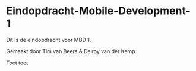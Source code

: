 # Eindopdracht-Mobile-Development-1
Dit is de eindopdracht voor MBD 1.

Gemaakt door Tim van Beers & Delroy van der Kemp.

Toet toet
